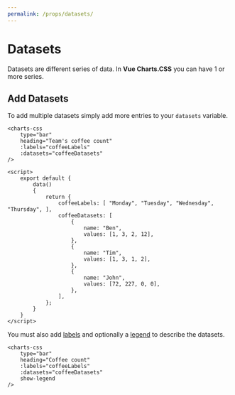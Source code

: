 ```yaml
---
permalink: /props/datasets/
---
```


# Datasets

Datasets are different series of data. In **Vue Charts.CSS** you can have 1 or more series.

## Add Datasets

To add multiple datasets simply add more entries to your `datasets` variable.

```vue{5,14-28}
<charts-css
    type="bar"
    heading="Team's coffee count"
    :labels="coffeeLabels"
    :datasets="coffeeDatasets"
/>

<script>
    export default {
        data()
        {
            return {
                coffeeLabels: [ "Monday", "Tuesday", "Wednesday", "Thursday", ],
                coffeeDatasets: [
                    {
                        name: "Ben",
                        values: [1, 3, 2, 12],
                    },
                    {
                        name: "Tim",
                        values: [1, 3, 1, 2],
                    },
                    {
                        name: "John",
                        values: [72, 227, 0, 0],
                    },
                ],
            };
        }
    }
</script>
```

You must also add [labels](/props/labels/) and optionally a [legend](/props/legend/) to describe the datasets.

```vue{4,6}
<charts-css
    type="bar"
    heading="Coffee count"
    :labels="coffeeLabels"
    :datasets="coffeeDatasets"
    show-legend
/>
```
